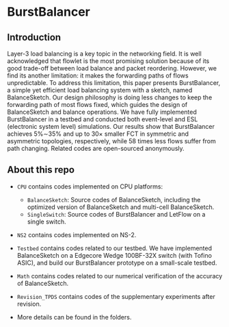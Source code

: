 # BurstBalancer


## Introduction

Layer-3 load balancing is a key topic in the networking field. It is well acknowledged that flowlet is the most promising solution because of its good trade-off between load balance and packet reordering. However, we find its another limitation: it makes the forwarding paths of flows unpredictable. To address this limitation, this paper presents BurstBalancer, a simple yet efficient load balancing system with a sketch, named BalanceSketch. Our design philosophy is doing less changes to keep the forwarding path of most flows fixed, which guides the design of BalanceSketch and balance operations. We have fully implemented BurstBalancer in a testbed and conducted both event-level and ESL (electronic system level) simulations. Our results show that BurstBalancer achieves 5%∼35% and up to $30\times$ smaller FCT in symmetric and asymmetric topologies, respectively, while 58 times less flows suffer from path changing. Related codes are open-sourced anonymously.


## About this repo

- `CPU` contains codes implemented on CPU platforms:
  - `BalanceSketch`: Source codes of BalanceSketch, including the optimized version of BalanceSketch and multi-cell BalanceSketch. 
  - `SingleSwitch`: Source codes of BurstBalancer and LetFlow on a single switch. 

- `NS2` contains codes implemented on NS-2.

- `Testbed` contains codes related to our testbed. We have implemented BalanceSketch on a Edgecore Wedge 100BF-32X switch (with Tofino ASIC), and build our BurstBalancer prototype on a small-scale testbed. 

- `Math` contains codes related to our numerical verification of the accuracy of BalanceSketch. 

- `Revision_TPDS` contains codes of the supplementary experiments after revision.

- More details can be found in the folders.

